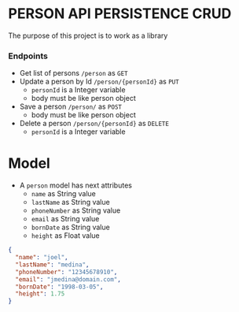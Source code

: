 # PERSON API PERSISTENCE CRUD

The purpose of this project is to work as a library

### Endpoints

- Get list of persons `/person` as `GET`
- Update a person by Id `/person/{personId}` as `PUT`
  - `personId` is a Integer variable
  - body must be like person object
- Save a person `/person/` as `POST`
  - body must be like person object
- Delete a person `/person/{personId}` as `DELETE`
  - `personId` is a Integer variable
    
# Model

- A `person` model has next attributes
  - `name` as String value
  - `lastName` as String value
  - `phoneNumber` as String value
  - `email` as String value
  - `bornDate` as String value
  - `height` as Float value

```json
{
  "name": "joel",
  "lastName": "medina",
  "phoneNumber": "12345678910",
  "email": "jmedina@domain.com",
  "bornDate": "1998-03-05",
  "height": 1.75
}
```